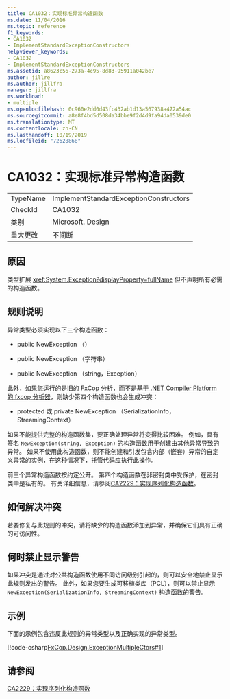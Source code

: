 ```yaml
---
title: CA1032：实现标准异常构造函数
ms.date: 11/04/2016
ms.topic: reference
f1_keywords:
- CA1032
- ImplementStandardExceptionConstructors
helpviewer_keywords:
- CA1032
- ImplementStandardExceptionConstructors
ms.assetid: a8623c56-273a-4c95-8d83-95911a042be7
author: jillre
ms.author: jillfra
manager: jillfra
ms.workload:
- multiple
ms.openlocfilehash: 0c960e2dd0d43fc432ab1d13a567938a472a54ac
ms.sourcegitcommit: a8e8f4bd5d508da34bbe9f2d4d9fa94da0539de0
ms.translationtype: MT
ms.contentlocale: zh-CN
ms.lasthandoff: 10/19/2019
ms.locfileid: "72628868"
---
```

# <a name="ca1032-implement-standard-exception-constructors"></a>CA1032：实现标准异常构造函数

|||
|-|-|
|TypeName|ImplementStandardExceptionConstructors|
|CheckId|CA1032|
|类别|Microsoft. Design|
|重大更改|不间断|

## <a name="cause"></a>原因

类型扩展 <xref:System.Exception?displayProperty=fullName> 但不声明所有必需的构造函数。

## <a name="rule-description"></a>规则说明

异常类型必须实现以下三个构造函数：

- public NewException （）

- public NewException （字符串）

- public NewException （string，Exception）

此外，如果您运行的是旧的 FxCop 分析，而不是[基于 .NET Compiler Platform 的 fxcop 分析器](../code-quality/roslyn-analyzers-overview.md)，则缺少第四个构造函数也会生成冲突：

- protected 或 private NewException （SerializationInfo，StreamingContext）

如果不能提供完整的构造函数集，要正确处理异常将变得比较困难。 例如，具有签名 `NewException(string, Exception)` 的构造函数用于创建由其他异常导致的异常。 如果不使用此构造函数，则不能创建和引发包含内部（嵌套）异常的自定义异常的实例，在这种情况下，托管代码应执行此操作。

前三个异常构造函数按约定公开。 第四个构造函数在非密封类中受保护，在密封类中是私有的。 有关详细信息，请参阅[CA2229：实现序列化构造函数](../code-quality/ca2229.md)。

## <a name="how-to-fix-violations"></a>如何解决冲突

若要修复与此规则的冲突，请将缺少的构造函数添加到异常，并确保它们具有正确的可访问性。

## <a name="when-to-suppress-warnings"></a>何时禁止显示警告

如果冲突是通过对公共构造函数使用不同访问级别引起的，则可以安全地禁止显示此规则发出的警告。 此外，如果您要生成可移植类库（PCL），则可以禁止显示 `NewException(SerializationInfo, StreamingContext)` 构造函数的警告。

## <a name="example"></a>示例

下面的示例包含违反此规则的异常类型以及正确实现的异常类型。

[!code-csharp[FxCop.Design.ExceptionMultipleCtors#1](../code-quality/codesnippet/CSharp/ca1032-implement-standard-exception-constructors_1.cs)]

## <a name="see-also"></a>请参阅

[CA2229：实现序列化构造函数](../code-quality/ca2229.md)
